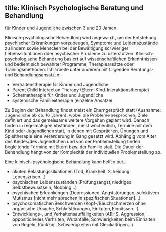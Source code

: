 title: Klinisch Psychologische Beratung und Behandlung
---

für Kinder und Jugendliche zwischen 3 und 20 Jahren.

Klinisch-psychologische Behandlung wird angewandt, um der Entstehung psychischer Erkrankungen vorzubeugen, Symptome und Leidenszustände zu lindern sowie Menschen bei der Bewältigung schwieriger Lebenssituationen oder psychischer Probleme zu unterstützen. Klinisch-psychologische Behandlung basiert auf wissenschaftlichen Erkenntnissen und bedient sich bewährter Programme, Therapieansätze oder Trainingsmethoden. Ich arbeite unter anderem mit folgenden Beratungs- und Behandlungsansätzen: 
- Verhaltenstherapie für Kinder und Jugendliche 
- Parent Child Interaction Therapy (Eltern-Kind-Interaktionstherapie)
- Schematherapie für Kinder und Jugendliche
- systemische Familientherapie (einzelne Ansätze)

Zu Beginn der Behandlung findet meist ein Elterngespräch statt (Ausnahme: Jugendliche ab ca. 16 Jahren), wobei die Probleme besprochen, Ziele definiert und das gemeinsame weitere Vorgehen geplant wird. Danach finden in regelmäßigen Abständen, meist wöchentlich, Termine mit dem Kind oder Jugendlichen statt, in denen mit Gesprächen, Übungen und Spieltherapie eine Veränderung in Gang gesetzt wird. Abhängig vom Alter des Kindes/des Jugendlichen und von der Problemstellung finden begleitende Termine mit Eltern bzw. der Familie statt. Die Dauer der Behandlung hängt von der Komplexität der individuellen Problemstellung ab. 

Eine klinisch-psychologische Behandlung kann helfen bei...
- akuten Belastungssituationen (Tod, Krankheit, Scheidung, Lebenskrisen...)
- psychischen Leidenszuständen (Prüfungsangst, niedriges Selbstbewusstsein, Mobbing...)
- psychischen Erkrankungen (Depressionen, Angststörungen, selektivem Mutismus [nicht mehr sprechen in spezifischen Situationen]...)
- psychosomatischen Beschwerden (Kopf-/Bauchschmerzen ohne organische Ursache, Schlafstörungen, Einkoten, Einnässen...)
- Entwicklungs-, und Verhaltensauffälligkeiten (ADHS, Aggression, oppositionelles Verhalten, Wutanfälle, Schwierigkeiten beim Einhalten von Regeln, Rückzug, Schwierigkeiten mit Gleichaltrigen...)
